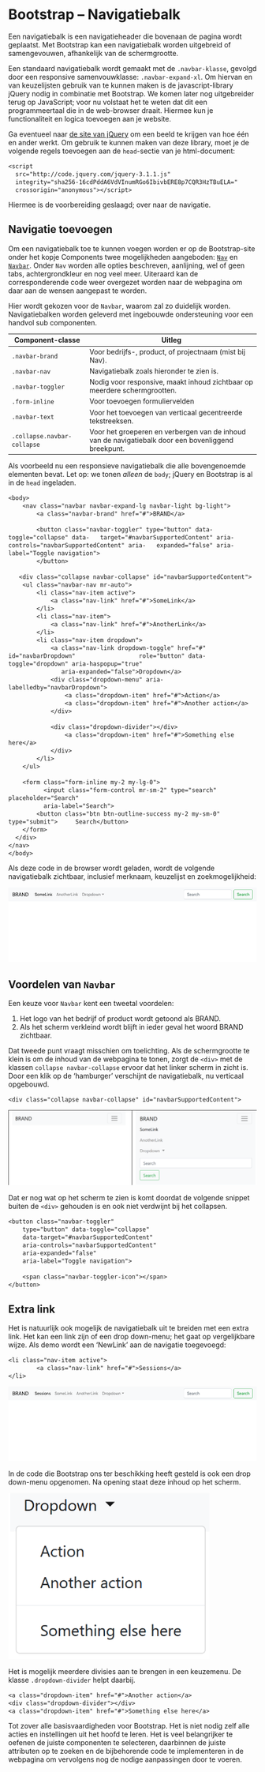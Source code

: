 # Bootstrap – Navigatiebalk

Een navigatiebalk is een navigatieheader die bovenaan de pagina wordt geplaatst. Met Bootstrap kan een navigatiebalk worden uitgebreid of samengevouwen, afhankelijk van de schermgrootte.

Een standaard navigatiebalk wordt gemaakt met de `.navbar-klasse`, gevolgd door een responsive  samenvouwklasse: `.navbar-expand-xl`. Om hiervan en van keuzelijsten gebruik van te kunnen maken is de javascript-library jQuery nodig in combinatie met Bootstrap. We komen later nog uitgebreider terug op JavaScript; voor nu volstaat het te weten dat dit een programmeertaal die in de web-browser draait. Hiermee kun je functionaliteit en logica toevoegen aan je website.

Ga eventueel naar [de site van jQuery](https://code.jquery.com/) om een beeld te krijgen van hoe één en ander werkt. Om gebruik te kunnen maken van deze library, moet je de volgende regels toevoegen aan de `head`-sectie van je html-document:

```
<script
  src="http://code.jquery.com/jquery-3.1.1.js"
  integrity="sha256-16cdPddA6VdVInumRGo6IbivbERE8p7CQR3HzTBuELA="
  crossorigin="anonymous"></script>  
```

Hiermee is de voorbereiding geslaagd; over naar de navigatie. 

## Navigatie toevoegen

Om een navigatiebalk toe te kunnen voegen worden er op de Bootstrap-site onder het kopje Components twee mogelijkheden aangeboden: [`Nav`](https://getbootstrap.com/docs/5.0/components/navs-tabs/) en [`Navbar`](https://getbootstrap.com/docs/5.0/components/navbar/). Onder `Nav` worden alle opties beschreven, aanlijning, wel of geen tabs, achtergrondkleur en nog veel meer. Uiteraard kan de corresponderende code weer overgezet worden naar de webpagina om daar aan de wensen aangepast te worden.

Hier wordt gekozen voor de `Navbar`, waarom zal zo duidelijk worden. Navigatiebalken worden geleverd met ingebouwde ondersteuning voor een handvol sub componenten. 

Component-classe  |  Uitleg
------------------|------------
`.navbar-brand`	| Voor bedrijfs-, product, of projectnaam (mist bij Nav).
`.navbar-nav`	| Navigatiebalk zoals hieronder te zien is.
`.navbar-toggler`	| Nodig voor responsive, maakt inhoud zichtbaar op meerdere schermgrootten.
`.form-inline`	| Voor toevoegen formuliervelden
`.navbar-text`	| Voor het toevoegen van verticaal gecentreerde tekstreeksen.
`.collapse.navbar-collapse`	| Voor het groeperen en verbergen van de inhoud van de navigatiebalk door een bovenliggend breekpunt.

Als voorbeeld nu een responsieve navigatiebalk die alle bovengenoemde elementen bevat. Let op: we tonen *alleen* de `body`; jQuery en Bootstrap is al in de `head` ingeladen.

```
<body>
	<nav class="navbar navbar-expand-lg navbar-light bg-light">
        <a class="navbar-brand" href="#">BRAND</a>

        <button class="navbar-toggler" type="button" data-toggle="collapse" data-	target="#navbarSupportedContent" aria-controls="navbarSupportedContent" aria-	expanded="false" aria-label="Toggle navigation">	
        </button>

   <div class="collapse navbar-collapse" id="navbarSupportedContent">
   	<ul class="navbar-nav mr-auto">
   		<li class="nav-item active">
        	<a class="nav-link" href="#">SomeLink</a>
     	</li>      
      	<li class="nav-item">
        	<a class="nav-link" href="#">AnotherLink</a>
      	</li>
	    <li class="nav-item dropdown">
	        <a class="nav-link dropdown-toggle" href="#" id="navbarDropdown" 			      role="button" data-toggle="dropdown" aria-haspopup="true" 
		       aria-expanded="false">Dropdown</a> 
	        <div class="dropdown-menu" aria-labelledby="navbarDropdown">
          	    <a class="dropdown-item" href="#">Action</a>
          	    <a class="dropdown-item" href="#">Another action</a>
            </div>

	        <div class="dropdown-divider"></div>
                <a class="dropdown-item" href="#">Something else here</a>
        	</div>
        </li>
    </ul>

    <form class="form-inline my-2 my-lg-0">
    	  <input class="form-control mr-sm-2" type="search" placeholder="Search" 
	      aria-label="Search">
      	<button class="btn btn-outline-success my-2 my-sm-0" type="submit"> 	Search</button>
    </form>
  </div>
</nav>
</body>
```

Als deze code in de browser wordt geladen, wordt de volgende navigatiebalk zichtbaar, inclusief merknaam, keuzelijst en zoekmogelijkheid:

![Navbar met Bootstrap en navigatie](imgs/navbar.png)

## Voordelen van `Navbar`
Een keuze voor `Navbar` kent een tweetal voordelen:

1.	Het logo van het bedrijf of product wordt getoond als BRAND.
2.	Als het scherm verkleind wordt blijft in ieder geval het woord BRAND zichtbaar.

Dat tweede punt vraagt misschien om toelichting. Als de schermgrootte te klein is om de inhoud van de webpagina te tonen, zorgt de `<div>` met de klassen `collapse navbar-collapse` ervoor dat het linker scherm in zicht is. Door een klik op de ‘hamburger’ verschijnt de navigatiebalk, nu verticaal opgebouwd. 

```
<div class="collapse navbar-collapse" id="navbarSupportedContent">
```

![Samengevoegd Navbar met Bootstrap en navigatie](imgs/navbar_klein.png)

Dat er nog wat op het scherm te zien is komt doordat de volgende snippet buiten de `<div>` gehouden is en ook niet verdwijnt bij het collapsen. 

```
<button class="navbar-toggler" 
	type="button" data-toggle="collapse" 
	data-target="#navbarSupportedContent" 
	aria-controls="navbarSupportedContent" 
	aria-expanded="false" 
    aria-label="Toggle navigation">         

	<span class="navbar-toggler-icon"></span>
</button>
```

## Extra link

Het is natuurlijk ook mogelijk de navigatiebalk uit te breiden met een extra link. Het kan een link zijn of een drop down-menu; het gaat op vergelijkbare wijze. Als demo wordt een ‘NewLink’ aan de navigatie toegevoegd:

```
<li class="nav-item active">
        <a class="nav-link" href="#">Sessions</a>
</li>
```

![Navigatie met nieuwe link](img/../imgs/navbar_2.png)

In de code die Bootstrap ons ter beschikking heeft gesteld is ook een drop down-menu opgenomen. Na opening staat deze inhoud op het scherm.

![Dropdown met Bootstrap](imgs/dropdown.png)

Het is mogelijk meerdere divisies aan te brengen in een keuzemenu. De klasse `.dropdown-divider` helpt daarbij.

```
<a class="dropdown-item" href="#">Another action</a>
<div class="dropdown-divider"></div>
<a class="dropdown-item" href="#">Something else here</a>
```

Tot zover alle basisvaardigheden voor Bootstrap. Het is niet nodig zelf alle acties en instellingen uit het hoofd te leren. Het is veel belangrijker te oefenen de juiste componenten te selecteren, daarbinnen de juiste attributen op te zoeken en de bijbehorende code te implementeren in de webpagina om vervolgens nog de nodige aanpassingen door te voeren.



